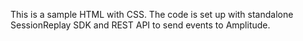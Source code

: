 This is a sample HTML with CSS.
The code is set up with standalone SessionReplay SDK and REST API to send events to Amplitude.
